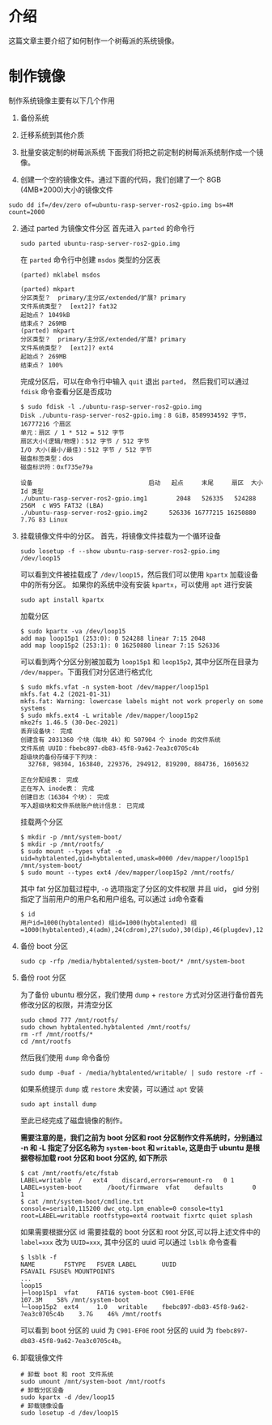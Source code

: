 # 介绍
这篇文章主要介绍了如何制作一个树莓派的系统镜像。

# 制作镜像
制作系统镜像主要有以下几个作用
1. 备份系统
2. 迁移系统到其他介质
3. 批量安装定制的树莓派系统
下面我们将把之前定制的树莓派系统制作成一个镜像。

1. 创建一个空的镜像文件。通过下面的代码，我们创建了一个 8GB (4MB*2000)大小的镜像文件
```shell
sudo dd if=/dev/zero of=ubuntu-rasp-server-ros2-gpio.img bs=4M count=2000
```
2. 通过 parted 为镜像文件分区
    首先进入 `parted` 的命令行
    ```shell
    sudo parted ubuntu-rasp-server-ros2-gpio.img
    ```
    在 `parted` 命令行中创建 `msdos` 类型的分区表
    ```shell
    (parted) mklabel msdos 
    ``` 
    ```
    (parted) mkpart 
    分区类型？  primary/主分区/extended/扩展? primary                         
    文件系统类型？  [ext2]? fat32                                             
    起始点？ 1049kB
    结束点？ 269MB
    (parted) mkpart
    分区类型？  primary/主分区/extended/扩展? primary
    文件系统类型？  [ext2]? ext4                                              
    起始点？ 269MB
    结束点？ 100% 
    ```
    完成分区后，可以在命令行中输入 `quit` 退出 `parted`， 然后我们可以通过 `fdisk` 命令查看分区是否成功
    ```shell
    $ sudo fdisk -l ./ubuntu-rasp-server-ros2-gpio.img 
    Disk ./ubuntu-rasp-server-ros2-gpio.img：8 GiB，8589934592 字节，16777216 个扇区
    单元：扇区 / 1 * 512 = 512 字节
    扇区大小(逻辑/物理)：512 字节 / 512 字节
    I/O 大小(最小/最佳)：512 字节 / 512 字节
    磁盘标签类型：dos
    磁盘标识符：0xf735e79a

    设备                                启动   起点     末尾     扇区  大小 Id 类型
    ./ubuntu-rasp-server-ros2-gpio.img1        2048   526335   524288  256M  c W95 FAT32 (LBA)
    ./ubuntu-rasp-server-ros2-gpio.img2      526336 16777215 16250880  7.7G 83 Linux
    ```
3. 挂载镜像文件中的分区。
    首先，将镜像文件挂载为一个循环设备
    ```shell
    sudo losetup -f --show ubuntu-rasp-server-ros2-gpio.img 
    /dev/loop15
    ```
    可以看到文件被挂载成了 `/dev/loop15`，然后我们可以使用 `kpartx` 加载设备中的所有分区。
    如果你的系统中没有安装 `kpartx`，可以使用 `apt` 进行安装
    ```shell
    sudo apt install kpartx
    ```
    加载分区
    ```shell
    $ sudo kpartx -va /dev/loop15
    add map loop15p1 (253:0): 0 524288 linear 7:15 2048
    add map loop15p2 (253:1): 0 16250880 linear 7:15 526336
    ```
    可以看到两个分区分别被加载为 `loop15p1` 和 `loop15p2`, 其中分区所在目录为 `/dev/mapper`。下面我们对分区进行格式化
    ```shell
    $ sudo mkfs.vfat -n system-boot /dev/mapper/loop15p1
    mkfs.fat 4.2 (2021-01-31)
    mkfs.fat: Warning: lowercase labels might not work properly on some systems
    $ sudo mkfs.ext4 -L writable /dev/mapper/loop15p2
    mke2fs 1.46.5 (30-Dec-2021)
    丢弃设备块： 完成                            
    创建含有 2031360 个块（每块 4k）和 507904 个 inode 的文件系统
    文件系统 UUID：fbebc897-db83-45f8-9a62-7ea3c0705c4b
    超级块的备份存储于下列块： 
      32768, 98304, 163840, 229376, 294912, 819200, 884736, 1605632

    正在分配组表： 完成                            
    正在写入 inode表： 完成                            
    创建日志（16384 个块）： 完成
    写入超级块和文件系统账户统计信息： 已完成
    ```
    挂载两个分区
    ```
    $ mkdir -p /mnt/system-boot/
    $ mkdir -p /mnt/rootfs/
    $ sudo mount --types vfat -o uid=hybtalented,gid=hybtalented,umask=0000 /dev/mapper/loop15p1 /mnt/system-boot/
    $ sudo mount --types ext4 /dev/mapper/loop15p2 /mnt/rootfs/
    ```
    其中 fat 分区加载过程中, `-o` 选项指定了分区的文件权限 并且 uid， gid 分别指定了当前用户的用户名和用户组名, 可以通过 `id`命令查看
    ```shell
    $ id
    用户id=1000(hybtalented) 组id=1000(hybtalented) 组=1000(hybtalented),4(adm),24(cdrom),27(sudo),30(dip),46(plugdev),122(lpadmin),134(lxd),135(sambashare),999(docker)
    ```
4. 备份 boot 分区
    ```shell
    sudo cp -rfp /media/hybtalented/system-boot/* /mnt/system-boot
    ```
5. 备份 root 分区

    为了备份 ubuntu 根分区，我们使用 `dump` + `restore` 方式对分区进行备份首先修改分区的权限，并清空分区
    ```shell
    sudo chmod 777 /mnt/rootfs/
    sudo chown hybtalented.hybtalented /mnt/rootfs/
    rm -rf /mnt/rootfs/* 
    cd /mnt/rootfs
    ```
    然后我们使用 `dump` 命令备份
    ```shell
    sudo dump -0uaf - /media/hybtalented/writable/ | sudo restore -rf -
    ```
    如果系统提示 `dump` 或 `restore` 未安装，可以通过 `apt` 安装
    ```shell
    sudo apt install dump
    ```
    至此已经完成了磁盘镜像的制作。

    **需要注意的是，我们之前为 boot 分区和 root 分区制作文件系统时，分别通过 -n 和 -L 指定了分区名称为 `system-boot` 和 `writable`, 这是由于 ubuntu 是根据卷标加载 root 分区和 boot 分区的, 如下所示**
    ```
    $ cat /mnt/rootfs/etc/fstab 
    LABEL=writable	/	ext4	discard,errors=remount-ro	0 1
    LABEL=system-boot       /boot/firmware  vfat    defaults        0       1
    $ cat /mnt/system-boot/cmdline.txt 
    console=serial0,115200 dwc_otg.lpm_enable=0 console=tty1 root=LABEL=writable rootfstype=ext4 rootwait fixrtc quiet splash
    ```
    如果需要根据分区 id 需要挂载的 boot 分区和 root 分区,可以将上述文件中的 `label=xxx` 改为 `UUID=xxx`, 其中分区的 uuid 可以通过 `lsblk` 命令查看
    ```shell
    $ lsblk -f
    NAME        FSTYPE   FSVER LABEL       UUID                                 FSAVAIL FSUSE% MOUNTPOINTS
    ...  
    loop15             
    ├─loop15p1  vfat     FAT16 system-boot C901-EF0E                             107.3M    58% /mnt/system-boot
    └─loop15p2  ext4     1.0   writable    fbebc897-db83-45f8-9a62-7ea3c0705c4b    3.7G    46% /mnt/rootfs
    ```
    可以看到 boot 分区的 uuid 为 `C901-EF0E` root 分区的 uuid 为 `fbebc897-db83-45f8-9a62-7ea3c0705c4b`。
6. 卸载镜像文件
   ```shell
   # 卸载 boot 和 root 文件系统
   sudo umount /mnt/system-boot /mnt/rootfs
   # 卸载分区设备
   sudo kpartx -d /dev/loop15
   # 卸载镜像设备
   sudo losetup -d /dev/loop15
   ```